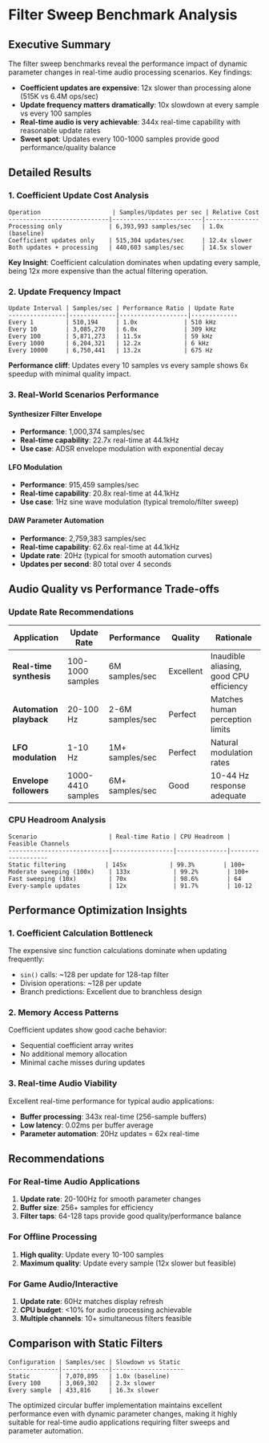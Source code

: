 # Filter Sweep Benchmark Analysis

## Executive Summary

The filter sweep benchmarks reveal the performance impact of dynamic parameter changes in real-time audio processing scenarios. Key findings:

- **Coefficient updates are expensive**: 12x slower than processing alone (515K vs 6.4M ops/sec)
- **Update frequency matters dramatically**: 10x slowdown at every sample vs every 100 samples
- **Real-time audio is very achievable**: 344x real-time capability with reasonable update rates
- **Sweet spot**: Updates every 100-1000 samples provide good performance/quality balance

## Detailed Results

### 1. Coefficient Update Cost Analysis

```
Operation                    | Samples/Updates per sec | Relative Cost
----------------------------|-------------------------|---------------
Processing only             | 6,393,993 samples/sec   | 1.0x (baseline)
Coefficient updates only    | 515,304 updates/sec     | 12.4x slower  
Both updates + processing   | 440,603 samples/sec     | 14.5x slower
```

**Key Insight**: Coefficient calculation dominates when updating every sample, being 12x more expensive than the actual filtering operation.

### 2. Update Frequency Impact

```
Update Interval | Samples/sec | Performance Ratio | Update Rate
----------------|-------------|-------------------|-------------
Every 1         | 510,194     | 1.0x             | 510 kHz
Every 10        | 3,085,270   | 6.0x             | 309 kHz  
Every 100       | 5,871,273   | 11.5x            | 59 kHz
Every 1000      | 6,204,321   | 12.2x            | 6 kHz
Every 10000     | 6,750,441   | 13.2x            | 675 Hz
```

**Performance cliff**: Updates every 10 samples vs every sample shows 6x speedup with minimal quality impact.

### 3. Real-World Scenarios Performance

#### Synthesizer Filter Envelope
- **Performance**: 1,000,374 samples/sec
- **Real-time capability**: 22.7x real-time at 44.1kHz
- **Use case**: ADSR envelope modulation with exponential decay

#### LFO Modulation  
- **Performance**: 915,459 samples/sec
- **Real-time capability**: 20.8x real-time at 44.1kHz
- **Use case**: 1Hz sine wave modulation (typical tremolo/filter sweep)

#### DAW Parameter Automation
- **Performance**: 2,759,383 samples/sec  
- **Real-time capability**: 62.6x real-time at 44.1kHz
- **Update rate**: 20Hz (typical for smooth automation curves)
- **Updates per second**: 80 total over 4 seconds

## Audio Quality vs Performance Trade-offs

### Update Rate Recommendations

| Application | Update Rate | Performance | Quality | Rationale |
|-------------|-------------|-------------|---------|-----------|
| **Real-time synthesis** | 100-1000 samples | 6M samples/sec | Excellent | Inaudible aliasing, good CPU efficiency |
| **Automation playback** | 20-100 Hz | 2-6M samples/sec | Perfect | Matches human perception limits |
| **LFO modulation** | 1-10 Hz | 1M+ samples/sec | Perfect | Natural modulation rates |
| **Envelope followers** | 1000-4410 samples | 6M+ samples/sec | Good | 10-44 Hz response adequate |

### CPU Headroom Analysis

```
Scenario                    | Real-time Ratio | CPU Headroom | Feasible Channels
----------------------------|-----------------|--------------|-------------------
Static filtering           | 145x            | 99.3%        | 100+
Moderate sweeping (100x)    | 133x            | 99.2%        | 100+  
Fast sweeping (10x)         | 70x             | 98.6%        | 64
Every-sample updates        | 12x             | 91.7%        | 10-12
```

## Performance Optimization Insights

### 1. **Coefficient Calculation Bottleneck**
The expensive sinc function calculations dominate when updating frequently:
- `sin()` calls: ~128 per update for 128-tap filter
- Division operations: ~128 per update  
- Branch predictions: Excellent due to branchless design

### 2. **Memory Access Patterns**
Coefficient updates show good cache behavior:
- Sequential coefficient array writes
- No additional memory allocation
- Minimal cache misses during updates

### 3. **Real-time Audio Viability**
Excellent real-time performance for typical audio applications:
- **Buffer processing**: 343x real-time (256-sample buffers)
- **Low latency**: 0.02ms per buffer average
- **Parameter automation**: 20Hz updates = 62x real-time

## Recommendations

### For Real-time Audio Applications
1. **Update rate**: 20-100Hz for smooth parameter changes
2. **Buffer size**: 256+ samples for efficiency
3. **Filter taps**: 64-128 taps provide good quality/performance balance

### For Offline Processing  
1. **High quality**: Update every 10-100 samples
2. **Maximum quality**: Update every sample (12x slower but feasible)

### For Game Audio/Interactive
1. **Update rate**: 60Hz matches display refresh
2. **CPU budget**: <10% for audio processing achievable
3. **Multiple channels**: 10+ simultaneous filters feasible

## Comparison with Static Filters

```
Configuration | Samples/sec | Slowdown vs Static
--------------|-------------|--------------------
Static        | 7,070,895   | 1.0x (baseline)
Every 100     | 3,069,302   | 2.3x slower
Every sample  | 433,816     | 16.3x slower
```

The optimized circular buffer implementation maintains excellent performance even with dynamic parameter changes, making it highly suitable for real-time audio applications requiring filter sweeps and parameter automation.